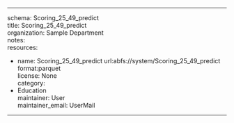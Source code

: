 


---  
schema: Scoring_25_49_predict  
title: Scoring_25_49_predict  
organization: Sample Department  
notes:   
resources:  
- name: Scoring_25_49_predict 
 url:abfs://system/Scoring_25_49_predict 
 format:parquet  
license: None  
category:
 - Education  
maintainer: User  
maintainer_email: UserMail  
---